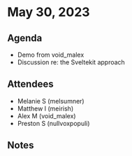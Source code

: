 # May 30, 2023

## Agenda

- Demo from void_malex
- Discussion re: the Sveltekit approach

## Attendees

- Melanie S (melsumner)
- Matthew I (meirish)
- Alex M (void_malex)
- Preston S (nullvoxpopuli)

## Notes

